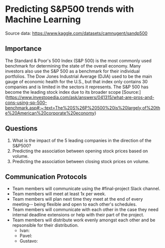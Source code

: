 # Predicting S&P500 trends with Machine Learning

Source data: https://www.kaggle.com/datasets/camnugent/sandp500

## Importance
The Standard & Poor's 500 Index (S&P 500) is the most commonly used benchmark for determining the state of the overall economy. Many investors also use the S&P 500 as a benchmark for their individual portfolios. The Dow Jones Industrial Average (DJIA) used to be the main gauge of economic health for the U.S., but that index only contains 30 companies and is limited in the sectors it represents. The S&P 500 has become the leading stock index due to its broader scope [Source:] (https://www.investopedia.com/ask/answers/041315/what-are-pros-and-cons-using-sp-500-benchmark.asp#:~:text=The%20S%26P%20500%20is%20largely,of%20the%20American%20corporate%20economy)

## Questions
1. What is the impact of the 5 leading companies in the direction of the S&P500?
2. Predicting the association between opening stock prices based on volume.
3. Predicting the association between closing stock prices on volume.

## Communication Protocols
- Team members will communicate using the #final-project Slack channel.
- Team members will meet at least 1x per week.
- Team members will plan next time they meet at the end of every meeting-- being flexible and open to each other's schedules.
- Team members will communicate with each other in the case they need internal deadline extensions or help with their part of the project.
- Team members will distribute work evenly amongst each other and be repsonsible for their distribution.
  - Ivan:
  - Pavel:
  - Gustavo:
